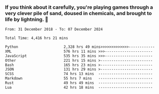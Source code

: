 ### If you think about it carefully, you're playing games through a very clever pile of sand, doused in chemicals, and brought to life by lightning.  👋


<!--START_SECTION:waka-->

```txt
From: 31 December 2018 - To: 07 December 2024

Total Time: 4,416 hrs 21 mins

Python                     2,328 hrs 49 mins>>>>>>>>>>>>>------------   52.74 %
XML                        576 hrs 11 mins >>>----------------------   13.05 %
JavaScript                 535 hrs 35 mins >>>----------------------   12.13 %
Other                      221 hrs 15 mins >------------------------   05.01 %
Bash                       165 hrs 23 mins >------------------------   03.75 %
JSON                       131 hrs 29 mins >------------------------   02.98 %
SCSS                       74 hrs 13 mins  -------------------------   01.68 %
Markdown                   55 hrs 7 mins   -------------------------   01.25 %
Rust                       49 hrs 49 mins  -------------------------   01.13 %
Lua                        42 hrs 18 mins  -------------------------   00.96 %
```

<!--END_SECTION:waka-->
